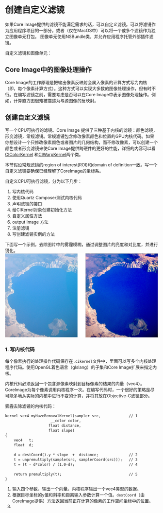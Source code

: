 # 创建自定义滤镜

如果Core Image提供的滤镜不能满足需求的话，可以自定义滤镜。可以将滤镜作为应用程序项目的一部分，或者（仅在MacOS中）可以将一个或多个滤镜作为独立图像单元打包。 图像单元使用NSBundle类，并允许应用程序托管外部插件滤镜。

自定义滤镜和图像单元：

## Core Image中的图像处理操作

Core Image的工作原理是把输出像素反映射会属入像素的计算方式写为内核（即，每个像素计算方式）。这种方式可以实现大多数的图像处理操作，但有时不行。在编写滤镜之前，需要考虑是否可以在Core Image中表示图像处理操作。例如，计算直方图很难被描述为与源图像的反映射。

## 创建自定义滤镜

写一个CPU可执行的滤镜。Core Image 提供了三种基于内核的滤镜：颜色滤镜，形变滤镜，常规滤镜。常规滤镜包含修改像素颜色和位置的GPU内核代码。如果你想设计一个只修改像素颜色或者图片的几何结构，而不修改像素，可以创建一个颜色或者形变滤镜来使Core Image提供跨硬件的更好的性能，详细的内容可以看[CIColorKernel](https://developer.apple.com/reference/coreimage/cicolorkernel)
和[CIWarpKernel](https://developer.apple.com/reference/coreimage/ciwarpkernel)两个类。

本节假设常规滤镜的region of interest(ROI)和domain of definition一致。写一个自定义滤镜要确保已经理解了CoreImage的坐标系。

自定义CPU可执行滤镜，分为以下几步：
1. 写内核代码
2. 使用Quartz Composer测试内核代码
3. 声明滤镜的接口
4. 给CIKernel对象创建初始化方法
5. 自定义属性方法
6. output Image 方法
7. 注册滤镜
8. 写创建滤镜实例的方法

下面写一个示例，去除图片中的雾霾模糊，通过调整图片的亮度和对比度，并进行锐化。
![haze_pre_post](../images/haze_pre_post.png)

### 1. 写内核代码

每个像素执行的处理操作代码保存在```.cikernel```文件中，里面可以写多个内核处理程序代码。使用OpenGL着色语言（glslang）的子集和Core Image扩展来指定内核。

内核代码必须返回一个包含源像素映射到目标像素的结果的向量（vec4）。CoreImage为每个像素调用内核程序一次。在编写代码时，一个很好的策略是尽可能多地从实际的内核中进行不变的计算，并将其放在Objective-C滤镜部分。

雾霾去除滤镜的内核代码：
```
kernel vec4 myHazeRemovalKernel(sampler src,             // 1
                     __color color,
                    float distance,
                    float slope)
{
    vec4   t;
    float  d;

    d = destCoord().y * slope  +  distance;              // 2
    t = unpremultiply(sample(src, samplerCoord(src)));   // 3
    t = (t - d*color) / (1.0-d);                         // 4

    return premultiply(t);                               // 5
}
```
1. 输入四个参数，输出一个向量。内核程序输出一个vec4类型的数据。
2. 根据目标坐标的y值和斜率和距离输入参数计算一个值。```destCoord```（由CoreImage提供）方法返回当前正在计算的像素的工作空间坐标中的位置。
3. 
